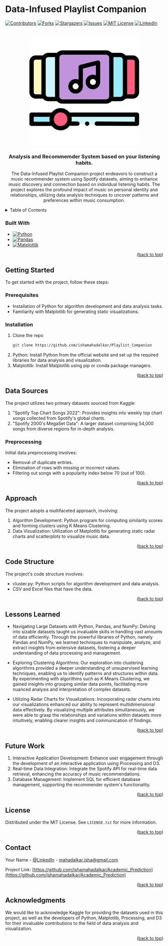 # Data-Infused Playlist Companion

<!-- Improved compatibility of back to top link: See: https://github.com/othneildrew/Best-README-Template/pull/73 -->
<a name="readme-top"></a>

<!-- PROJECT SHIELDS -->
<!--
*** I'm using markdown "reference style" links for readability.
*** Reference links are enclosed in brackets [ ] instead of parentheses ( ).
*** See the bottom of this document for the declaration of the reference variables
*** for contributors-url, forks-url, etc. This is an optional, concise syntax you may use.
*** https://www.markdownguide.org/basic-syntax/#reference-style-links
-->
[![Contributors][contributors-shield]][contributors-url]
[![Forks][forks-shield]][forks-url]
[![Stargazers][stars-shield]][stars-url]
[![Issues][issues-shield]][issues-url]
[![MIT License][license-shield]][license-url]
[![LinkedIn][linkedin-shield]][linkedin-url]


<!-- PROJECT LOGO -->
<br />
<div align="center">
  <a href="https://github.com/ishamahadalkar/Playlist_Companion">
    <img src="logo_playlist.png" height="350px" alt="Logo" >
  </a>
  
<!-- Section Name tag -->
<a name="#about-the-project"></a>
<h3 align="center">Analysis and Recommemder System based on your listening habits.</h3>

  <p align="center">
    The Data-Infused Playlist Companion project endeavors to construct a music recommender system using Spotify datasets, aiming to enhance music discovery and connection based on individual listening habits. The project explores the profound impact of music on personal identity and relationships, utilizing data analysis techniques to uncover patterns and preferences within music consumption.
    <br />
  </p>
</div>



<!-- TABLE OF CONTENTS -->
<details>
  <summary>Table of Contents</summary>
  <ol>
    <li>
      <a href="#about-the-project">About The Project</a>
      <ul>
        <li><a href="#built-with">Built With</a></li>
      </ul>
    </li>
    <li>
      <a href="#getting-started">Getting Started</a>
      <ul>
        <li><a href="#prerequisites">Prerequisites</a></li>
        <li><a href="#installation">Installation</a></li>
      </ul>
    </li>
    <li><a href="#data-sources">Data Sources</a>
      <ul>
          <li><a href="#preprocessing">Preprocessing</a></li>
      </ul>
    </li>
    <li><a href="#approach">Approach</a></li>
    <li><a href="#code-structure">Code Structure</a></li>
    <li><a href="#lessons-learned">Lessons Learned</a></li>
    <li><a href="#future-work">Future Work</a></li>
    <li><a href="#license">License</a></li>
    <li><a href="#contact">Contact</a></li>
    <li><a href="#acknowledgments">Acknowledgments</a></li>
  </ol>
</details>

<!-- Section Name tag -->
<a name="#built-with"></a>

### Built With

* [![Python][python-badge]][python-url]
* [![Pandas][pandas-badge]][pandas-url]
* [![Matplotlib][matplotlib-badge]][matplotlib-url]

<p align="right">(<a href="#readme-top">back to top</a>)</p>


<!-- GETTING STARTED -->
## Getting Started

To get started with the project, follow these steps:

<!-- Section Name tag -->
<a name="#getting-started"></a>

### Prerequisites

<!-- Section Name tag -->
<a name="#prerequisites"></a>

- Installation of Python for algorithm development and data analysis tasks.
- Familiarity with Matplotlib for generating static visualizations.

### Installation

<!-- Section Name tag -->
<a name="#installation"></a>

1. Clone the repo
   ```sh
   git clone https://github.com/ishamahadalkar/Playlist_Companion
   ```
 2. Python: Install Python from the official website and set up the required libraries for data analysis and visualization.
 3. Matplotlib: Install Matplotlib using pip or conda package managers.
    
<p align="right">(<a href="#readme-top">back to top</a>)</p>

<!-- DATA SOURCES -->
## Data Sources

<!-- Section Name tag -->
<a name="#data-sources"></a>

The project utilizes two primary datasets sourced from Kaggle:

1. "Spotify Top Chart Songs 2022": Provides insights into weekly top chart songs collected from Spotify's global charts.
2. "Spotify 2000's MegaSet Data": A larger dataset comprising 54,000 songs from diverse regions for in-depth analysis.

### Preprocessing

<!-- Section Name tag -->
<a name="#preprocessing"></a>

Initial data preprocessing involves:

- Removal of duplicate entries.
- Elimination of rows with missing or incorrect values.
- Filtering out songs with a popularity index below 70 (out of 100).

<p align="right">(<a href="#readme-top">back to top</a>)</p>


<!-- APPROACH -->
## Approach

<!-- Section Name tag -->
<a name="#approach"></a>

The project adopts a multifaceted approach, involving:

1. Algorithm Development: Python program for computing similarity scores and forming clusters using K Means Clustering.
2. Data Visualization: Utilization of Matplotlib for generating static radar charts and scatterplots to visualize music data.

<p align="right">(<a href="#readme-top">back to top</a>)</p>

<!-- CODE STRUCTURE -->
## Code Structure

<!-- Section Name tag -->
<a name="#code-structure"></a>

The project's code structure involves:

- cluster.py: Python scripts for algorithm development and data analysis.
- CSV and Excel files that have the data.

<p align="right">(<a href="#readme-top">back to top</a>)</p>


<!-- Lessons Learned -->
## Lessons Learned

<!-- Section Name tag -->
<a name="#lessons-learned"></a>

- Navigating Large Datasets with Python, Pandas, and NumPy: Delving into sizable datasets taught us invaluable skills in handling vast amounts of data efficiently. Through the powerful libraries of Python, namely Pandas and NumPy, we learned techniques to manipulate, analyze, and extract insights from extensive datasets, fostering a deeper understanding of data processing and management.

- Exploring Clustering Algorithms: Our exploration into clustering algorithms provided a deeper understanding of unsupervised learning techniques, enabling us to identify patterns and structures within data. By experimenting with algorithms such as K Means Clustering, we gained insights into grouping similar data points, facilitating more nuanced analysis and interpretation of complex datasets.

- Utilizing Radar Charts for Visualizations: Incorporating radar charts into our visualizations enhanced our ability to represent multidimensional data effectively. By visualizing multiple attributes simultaneously, we were able to grasp the relationships and variations within datasets more intuitively, enabling clearer insights and communication of findings.

<p align="right">(<a href="#readme-top">back to top</a>)</p>

<!-- FUTURE WORK -->
## Future Work

<!-- Section Name tag -->
<a name="#future-work"></a>

1. Interactive Application Development: Enhance user engagement through the development of an interactive application using Processing and D3.
2. Real-time Data Integration: Integrate the Spotify API for real-time data retrieval, enhancing the accuracy of music recommendations.
3. Database Management: Implement SQL for efficient database management, supporting the recommender system's functionality.

<p align="right">(<a href="#readme-top">back to top</a>)</p>


<!-- LICENSE -->
## License

<!-- Section Name tag -->
<a name="#license"></a>

Distributed under the MIT License. See `LICENSE.txt` for more information.

<p align="right">(<a href="#readme-top">back to top</a>)</p>



<!-- CONTACT -->
## Contact

<!-- Section Name tag -->
<a name="#contact"></a>

Your Name - [@LinkedIn]([linked-url]) - mahadalkar.isha@gmail.com

Project Link: [https://github.com/ishamahadalkar/Academic_Prediction](https://github.com/ishamahadalkar/Academic_Prediction)

<p align="right">(<a href="#readme-top">back to top</a>)</p>



<!-- ACKNOWLEDGMENTS -->
## Acknowledgments

<!-- Section Name tag -->
<a name="#acknowledgments"></a>

We would like to acknowledge Kaggle for providing the datasets used in this project, as well as the developers of Python, Matplotlib, Processing, and D3 for their invaluable contributions to the field of data analysis and visualization.

<p align="right">(<a href="#readme-top">back to top</a>)</p>



<!-- MARKDOWN LINKS & IMAGES -->
<!-- https://www.markdownguide.org/basic-syntax/#reference-style-links -->
[repository-name]: https://github.com/ishamahadalkar/Playlist_Companion
[contributors-shield]: https://img.shields.io/github/contributors/ishamahadalkar/Playlist_Companion.svg?style=for-the-badge
[contributors-url]: https://github.com/ishamahadalkar/Playlist_Companion/graphs/contributors
[forks-shield]: https://img.shields.io/github/forks/ishamahadalkar/Playlist_Companion.svg?style=for-the-badge
[forks-url]: https://github.com/ishamahadalkar/Playlist_Companion/network/members
[stars-shield]: https://img.shields.io/github/stars/ishamahadalkar/Playlist_Companion.svg?style=for-the-badge
[stars-url]: https://github.com/ishamahadalkar/Playlist_Companion/stargazers
[issues-shield]: https://img.shields.io/github/issues/ishamahadalkar/Playlist_Companion.svg?style=for-the-badge
[issues-url]: https://github.com/ishamahadalkar/Playlist_Companion/issues
[license-shield]: https://img.shields.io/github/license/ishamahadalkar/Playlist_Companion.svg?style=for-the-badge
[license-url]: https://github.com/ishamahadalkar/Playlist_Companion/blob/master/LICENSE.txt
[linkedin-shield]: https://img.shields.io/badge/-LinkedIn-black.svg?style=for-the-badge&logo=linkedin&colorB=555
[linkedin-url]: https://linkedin.com/in/isha-mahadalkar

[python-badge]: https://img.shields.io/badge/Python-3776AB?style=for-the-badge&logo=python&logoColor=white
[scikit-learn-badge]: https://img.shields.io/badge/scikit--learn-F7931E?style=for-the-badge&logo=scikit-learn&logoColor=white
[pandas-badge]: https://img.shields.io/badge/Pandas-150458?style=for-the-badge&logo=pandas&logoColor=white
[numpy-badge]: https://img.shields.io/badge/NumPy-013243?style=for-the-badge&logo=numpy&logoColor=white
[matplotlib-badge]: https://img.shields.io/badge/Matplotlib-3776AB?style=for-the-badge&logo=matplotlib&logoColor=white
[seaborn-badge]: https://img.shields.io/badge/Seaborn-008ABC?style=for-the-badge&logo=seaborn&logoColor=white

[python-url]: https://www.python.org/
[scikit-learn-url]: https://scikit-learn.org/
[pandas-url]: https://pandas.pydata.org/
[numpy-url]: https://numpy.org/
[matplotlib-url]: https://matplotlib.org/
[seaborn-url]: https://seaborn.pydata.org/


